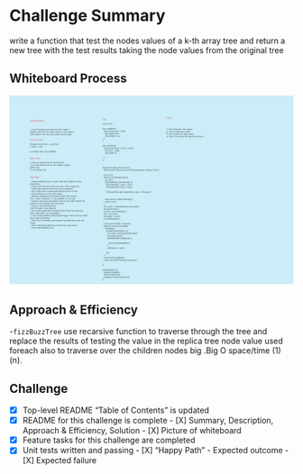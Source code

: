 # Challenge Summary
<!-- Description of the challenge -->
write a function that test the nodes values of a k-th array tree and return a new tree with the test results taking the node values from the original tree

## Whiteboard Process
<!-- Embedded whiteboard image -->

![Whiteboard Image](WB.svg)

## Approach & Efficiency
<!-- What approach did you take? Why? What is the Big O space/time for this approach? -->
-`fizzBuzzTree` use recarsive function to traverse through the tree and replace the results of testing the value in the replica tree node value used foreach also to traverse over the children nodes big .Big O space/time (1)(n).

## Challenge

- [X] Top-level README “Table of Contents” is updated
- [x] README for this challenge is complete
       - [X] Summary, Description, Approach & Efficiency, Solution
       - [X] Picture of whiteboard
- [X] Feature tasks for this challenge are completed
- [X] Unit tests written and passing
       - [X] “Happy Path” - Expected outcome
       - [X] Expected failure
